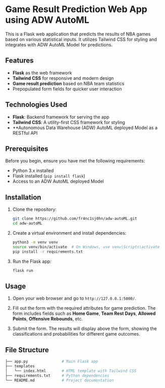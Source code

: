 # Game Result Prediction Web App using ADW AutoML

This is a Flask web application that predicts the results of NBA games based on various statistical inputs. It utilizes Tailwind CSS for styling and integrates with ADW AutoML Model for predictions.

## Features

- **Flask** as the web framework
- **Tailwind CSS** for responsive and modern design
- **Game result prediction** based on NBA team statistics
- Prepopulated form fields for quicker user interaction


## Technologies Used

- **Flask**: Backend framework for serving the app
- **Tailwind CSS**: A utility-first CSS framework for styling
- **Autonomous Data Warehouse (ADW) AutoML deployed Model as a RESTful API

## Prerequisites

Before you begin, ensure you have met the following requirements:

- Python 3.x installed
- Flask installed (`pip install flask`)
- Access to an ADW AutoML deployed Model

## Installation

1. Clone the repository:
    ```bash
    git clone https://github.com/fr4nc1sj0hn/adw-autoML.git
    cd adw-autoML
    ```

2. Create a virtual environment and install dependencies:
    ```bash
    python3 -m venv venv
    source venv/bin/activate  # On Windows, use venv\Scripts\activate
    pip install -r requirements.txt
    ```

3. Run the Flask app:
    ```bash
    flask run
    ```

## Usage

1. Open your web browser and go to `http://127.0.0.1:5000/`.

2. Fill out the form with the required attributes for game prediction. The form includes fields such as **Home Game**, **Team Rest Days**, **Allowed Points**, **Offensive Rebounds**, etc.

3. Submit the form. The results will display above the form, showing the classifications and probabilities for different game outcomes.

## File Structure

```bash
├── app.py               # Main Flask app
├── templates
│   └── index.html       # HTML template with Tailwind CSS
├── requirements.txt     # Python dependencies
└── README.md            # Project documentation
